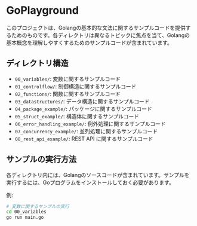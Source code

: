 # GoPlayground

このプロジェクトは、Golangの基本的な文法に関するサンプルコードを提供するためのものです。各ディレクトリは異なるトピックに焦点を当て、Golangの基本概念を理解しやすくするためのサンプルコードが含まれています。

## ディレクトリ構造

- `00_variables/`: 変数に関するサンプルコード
- `01_controlflow/`: 制御構造に関するサンプルコード
- `02_functions/`: 関数に関するサンプルコード
- `03_datastructures/`: データ構造に関するサンプルコード
- `04_package_example/`: パッケージに関するサンプルコード
- `05_struct_example/`: 構造体に関するサンプルコード
- `06_error_handling_example/`: 例外処理に関するサンプルコード
- `07_concurrency_example/`: 並列処理に関するサンプルコード
- `08_rest_api_example/`: REST API に関するサンプルコード

## サンプルの実行方法

各ディレクトリ内には、Golangのソースコードが含まれています。サンプルを実行するには、Goプログラムをインストールしておく必要があります。

例:

```bash
# 変数に関するサンプルの実行
cd 00_variables
go run main.go
```
